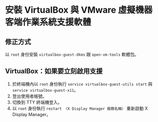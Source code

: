 # 安裝 VirtualBox 與 VMware 虛擬機器客端作業系統支援軟體
## 修正方式
以 `root` 身份安裝 `virtualbox-guest-dkms` 跟 `open-vm-tools` 軟體包。

## VirtualBox：如果要立刻啟用支援
1. 於終端機內以 `root` 身份執行 `service virtualbox-guest-utils start` 與 `service virtualbox-guest-x11`。
1. 登出使用者帳號。
1. 切換到 TTY 終端機登入。
1. 以 `root` 身份執行 `restart 〈X Display Manager 服務名稱〉` 重新啟動 X Display Manager。
